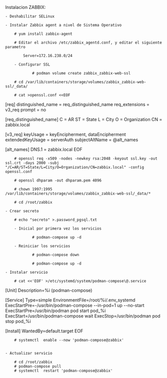 Instalacion ZABBIX:

	- Deshabilitar SELinux

	- Instalar Zabbix agent a nivel de Sistema Operativo

		# yum install zabbix-agent

		# Editar el archivo /etc/zabbix_agentd.conf, y editar el siguiente parametro

			Server=172.16.238.0/24

        - Configurar SSL

                # podman volume create zabbix_zabbix-web-ssl

		# cd /var/lib/containers/storage/volumes/zabbix_zabbix-web-ssl/_data/
	
		# cat >openssl.conf <<EOF
[req]
distinguished_name = req_distinguished_name
req_extensions = v3_req
prompt = no

[req_distinguished_name]
C = AR
ST = State
L = City
O = Organization
CN = zabbix.local

[v3_req]
keyUsage = keyEncipherment, dataEncipherment
extendedKeyUsage = serverAuth
subjectAltName = @alt_names

[alt_names]
DNS.1 = zabbix.local
EOF

		# openssl req -x509 -nodes -newkey rsa:2048 -keyout ssl.key -out ssl.crt -days 2000 -subj "/C=AR/ST=State/L=City/O=Organization/CN=zabbix.local" -config openssl.conf

		# openssl dhparam -out dhparam.pem 4096

		# chown 1997:1995 /var/lib/containers/storage/volumes/zabbix_zabbix-web-ssl/_data/*

		# cd /root/zabbix

	- Crear secreto

		# echo "secreto" >.password_pgsql.txt

        - Inicial por primera vez los servicios

                # podman-compose up -d

        - Reiniciar los servicios

                # podman-compose down

                # podman-compose up -d

	- Instalar servicio

		# cat <<'EOF' >/etc/systemd/system/podman-compose\@.service
[Unit]
Description=%i (podman-compose)

[Service]
Type=simple
EnvironmentFile=/root/%i/.env_systemd
ExecStartPre=-/usr/bin/podman-compose --in-pod=1 up --no-start
ExecStartPre=/usr/bin/podman pod start pod_%i
ExecStart=/usr/bin/podman-compose wait
ExecStop=/usr/bin/podman pod stop pod_%i

[Install]
WantedBy=default.target
EOF

		# systemctl  enable --now 'podman-compose@zabbix'


	- Actualizar servicio

		# cd /root/zabbix
		# podman-compose pull
		# systemctl  restart 'podman-compose@zabbix'
